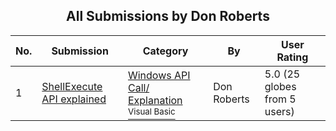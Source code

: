 ﻿<div align="center">

## All Submissions by Don Roberts

</div>

No.  | Submission | Category | By   | User Rating
---- | ---------- | -------- | ---- | -----------
1 | [ShellExecute API explained<br />](https://github.com/Planet-Source-Code/don-roberts-shellexecute-api-explained__1-36487) | [Windows API Call/ Explanation<br /><sup>Visual Basic</sup>](../ByCategory/windows-api-call-explanation__1-39.md) | Don Roberts | 5.0 (25 globes from 5 users)
